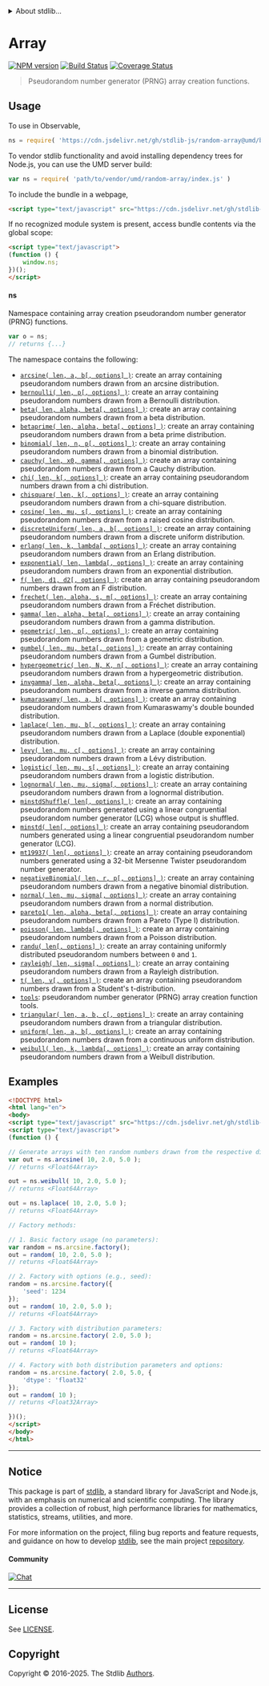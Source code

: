 <!--

@license Apache-2.0

Copyright (c) 2023 The Stdlib Authors.

Licensed under the Apache License, Version 2.0 (the "License");
you may not use this file except in compliance with the License.
You may obtain a copy of the License at

   http://www.apache.org/licenses/LICENSE-2.0

Unless required by applicable law or agreed to in writing, software
distributed under the License is distributed on an "AS IS" BASIS,
WITHOUT WARRANTIES OR CONDITIONS OF ANY KIND, either express or implied.
See the License for the specific language governing permissions and
limitations under the License.

-->


<details>
  <summary>
    About stdlib...
  </summary>
  <p>We believe in a future in which the web is a preferred environment for numerical computation. To help realize this future, we've built stdlib. stdlib is a standard library, with an emphasis on numerical and scientific computation, written in JavaScript (and C) for execution in browsers and in Node.js.</p>
  <p>The library is fully decomposable, being architected in such a way that you can swap out and mix and match APIs and functionality to cater to your exact preferences and use cases.</p>
  <p>When you use stdlib, you can be absolutely certain that you are using the most thorough, rigorous, well-written, studied, documented, tested, measured, and high-quality code out there.</p>
  <p>To join us in bringing numerical computing to the web, get started by checking us out on <a href="https://github.com/stdlib-js/stdlib">GitHub</a>, and please consider <a href="https://opencollective.com/stdlib">financially supporting stdlib</a>. We greatly appreciate your continued support!</p>
</details>

# Array

[![NPM version][npm-image]][npm-url] [![Build Status][test-image]][test-url] [![Coverage Status][coverage-image]][coverage-url] <!-- [![dependencies][dependencies-image]][dependencies-url] -->

> Pseudorandom number generator (PRNG) array creation functions.



<section class="usage">

## Usage

To use in Observable,

```javascript
ns = require( 'https://cdn.jsdelivr.net/gh/stdlib-js/random-array@umd/browser.js' )
```

To vendor stdlib functionality and avoid installing dependency trees for Node.js, you can use the UMD server build:

```javascript
var ns = require( 'path/to/vendor/umd/random-array/index.js' )
```

To include the bundle in a webpage,

```html
<script type="text/javascript" src="https://cdn.jsdelivr.net/gh/stdlib-js/random-array@umd/browser.js"></script>
```

If no recognized module system is present, access bundle contents via the global scope:

```html
<script type="text/javascript">
(function () {
    window.ns;
})();
</script>
```

#### ns

Namespace containing array creation pseudorandom number generator (PRNG) functions.

```javascript
var o = ns;
// returns {...}
```

The namespace contains the following:

<!-- <toc pattern="*"> -->

<div class="namespace-toc">

-   <span class="signature">[`arcsine( len, a, b[, options] )`][@stdlib/random/array/arcsine]</span><span class="delimiter">: </span><span class="description">create an array containing pseudorandom numbers drawn from an arcsine distribution.</span>
-   <span class="signature">[`bernoulli( len, p[, options] )`][@stdlib/random/array/bernoulli]</span><span class="delimiter">: </span><span class="description">create an array containing pseudorandom numbers drawn from a Bernoulli distribution.</span>
-   <span class="signature">[`beta( len, alpha, beta[, options] )`][@stdlib/random/array/beta]</span><span class="delimiter">: </span><span class="description">create an array containing pseudorandom numbers drawn from a beta distribution.</span>
-   <span class="signature">[`betaprime( len, alpha, beta[, options] )`][@stdlib/random/array/betaprime]</span><span class="delimiter">: </span><span class="description">create an array containing pseudorandom numbers drawn from a beta prime distribution.</span>
-   <span class="signature">[`binomial( len, n, p[, options] )`][@stdlib/random/array/binomial]</span><span class="delimiter">: </span><span class="description">create an array containing pseudorandom numbers drawn from a binomial distribution.</span>
-   <span class="signature">[`cauchy( len, x0, gamma[, options] )`][@stdlib/random/array/cauchy]</span><span class="delimiter">: </span><span class="description">create an array containing pseudorandom numbers drawn from a Cauchy distribution.</span>
-   <span class="signature">[`chi( len, k[, options] )`][@stdlib/random/array/chi]</span><span class="delimiter">: </span><span class="description">create an array containing pseudorandom numbers drawn from a chi distribution.</span>
-   <span class="signature">[`chisquare( len, k[, options] )`][@stdlib/random/array/chisquare]</span><span class="delimiter">: </span><span class="description">create an array containing pseudorandom numbers drawn from a chi-square distribution.</span>
-   <span class="signature">[`cosine( len, mu, s[, options] )`][@stdlib/random/array/cosine]</span><span class="delimiter">: </span><span class="description">create an array containing pseudorandom numbers drawn from a raised cosine distribution.</span>
-   <span class="signature">[`discreteUniform( len, a, b[, options] )`][@stdlib/random/array/discrete-uniform]</span><span class="delimiter">: </span><span class="description">create an array containing pseudorandom numbers drawn from a discrete uniform distribution.</span>
-   <span class="signature">[`erlang( len, k, lambda[, options] )`][@stdlib/random/array/erlang]</span><span class="delimiter">: </span><span class="description">create an array containing pseudorandom numbers drawn from an Erlang distribution.</span>
-   <span class="signature">[`exponential( len, lambda[, options] )`][@stdlib/random/array/exponential]</span><span class="delimiter">: </span><span class="description">create an array containing pseudorandom numbers drawn from an exponential distribution.</span>
-   <span class="signature">[`f( len, d1, d2[, options] )`][@stdlib/random/array/f]</span><span class="delimiter">: </span><span class="description">create an array containing pseudorandom numbers drawn from an F distribution.</span>
-   <span class="signature">[`frechet( len, alpha, s, m[, options] )`][@stdlib/random/array/frechet]</span><span class="delimiter">: </span><span class="description">create an array containing pseudorandom numbers drawn from a Fréchet distribution.</span>
-   <span class="signature">[`gamma( len, alpha, beta[, options] )`][@stdlib/random/array/gamma]</span><span class="delimiter">: </span><span class="description">create an array containing pseudorandom numbers drawn from a gamma distribution.</span>
-   <span class="signature">[`geometric( len, p[, options] )`][@stdlib/random/array/geometric]</span><span class="delimiter">: </span><span class="description">create an array containing pseudorandom numbers drawn from a geometric distribution.</span>
-   <span class="signature">[`gumbel( len, mu, beta[, options] )`][@stdlib/random/array/gumbel]</span><span class="delimiter">: </span><span class="description">create an array containing pseudorandom numbers drawn from a Gumbel distribution.</span>
-   <span class="signature">[`hypergeometric( len, N, K, n[, options] )`][@stdlib/random/array/hypergeometric]</span><span class="delimiter">: </span><span class="description">create an array containing pseudorandom numbers drawn from a hypergeometric distribution.</span>
-   <span class="signature">[`invgamma( len, alpha, beta[, options] )`][@stdlib/random/array/invgamma]</span><span class="delimiter">: </span><span class="description">create an array containing pseudorandom numbers drawn from a inverse gamma distribution.</span>
-   <span class="signature">[`kumaraswamy( len, a, b[, options] )`][@stdlib/random/array/kumaraswamy]</span><span class="delimiter">: </span><span class="description">create an array containing pseudorandom numbers drawn from Kumaraswamy's double bounded distribution.</span>
-   <span class="signature">[`laplace( len, mu, b[, options] )`][@stdlib/random/array/laplace]</span><span class="delimiter">: </span><span class="description">create an array containing pseudorandom numbers drawn from a Laplace (double exponential) distribution.</span>
-   <span class="signature">[`levy( len, mu, c[, options] )`][@stdlib/random/array/levy]</span><span class="delimiter">: </span><span class="description">create an array containing pseudorandom numbers drawn from a Lévy distribution.</span>
-   <span class="signature">[`logistic( len, mu, s[, options] )`][@stdlib/random/array/logistic]</span><span class="delimiter">: </span><span class="description">create an array containing pseudorandom numbers drawn from a logistic distribution.</span>
-   <span class="signature">[`lognormal( len, mu, sigma[, options] )`][@stdlib/random/array/lognormal]</span><span class="delimiter">: </span><span class="description">create an array containing pseudorandom numbers drawn from a lognormal distribution.</span>
-   <span class="signature">[`minstdShuffle( len[, options] )`][@stdlib/random/array/minstd-shuffle]</span><span class="delimiter">: </span><span class="description">create an array containing pseudorandom numbers generated using a linear congruential pseudorandom number generator (LCG) whose output is shuffled.</span>
-   <span class="signature">[`minstd( len[, options] )`][@stdlib/random/array/minstd]</span><span class="delimiter">: </span><span class="description">create an array containing pseudorandom numbers generated using a linear congruential pseudorandom number generator (LCG).</span>
-   <span class="signature">[`mt19937( len[, options] )`][@stdlib/random/array/mt19937]</span><span class="delimiter">: </span><span class="description">create an array containing pseudorandom numbers generated using a 32-bit Mersenne Twister pseudorandom number generator.</span>
-   <span class="signature">[`negativeBinomial( len, r, p[, options] )`][@stdlib/random/array/negative-binomial]</span><span class="delimiter">: </span><span class="description">create an array containing pseudorandom numbers drawn from a negative binomial distribution.</span>
-   <span class="signature">[`normal( len, mu, sigma[, options] )`][@stdlib/random/array/normal]</span><span class="delimiter">: </span><span class="description">create an array containing pseudorandom numbers drawn from a normal distribution.</span>
-   <span class="signature">[`pareto1( len, alpha, beta[, options] )`][@stdlib/random/array/pareto-type1]</span><span class="delimiter">: </span><span class="description">create an array containing pseudorandom numbers drawn from a Pareto (Type I) distribution.</span>
-   <span class="signature">[`poisson( len, lambda[, options] )`][@stdlib/random/array/poisson]</span><span class="delimiter">: </span><span class="description">create an array containing pseudorandom numbers drawn from a Poisson distribution.</span>
-   <span class="signature">[`randu( len[, options] )`][@stdlib/random/array/randu]</span><span class="delimiter">: </span><span class="description">create an array containing uniformly distributed pseudorandom numbers between `0` and `1`.</span>
-   <span class="signature">[`rayleigh( len, sigma[, options] )`][@stdlib/random/array/rayleigh]</span><span class="delimiter">: </span><span class="description">create an array containing pseudorandom numbers drawn from a Rayleigh distribution.</span>
-   <span class="signature">[`t( len, v[, options] )`][@stdlib/random/array/t]</span><span class="delimiter">: </span><span class="description">create an array containing pseudorandom numbers drawn from a Student's t-distribution.</span>
-   <span class="signature">[`tools`][@stdlib/random/array/tools]</span><span class="delimiter">: </span><span class="description">pseudorandom number generator (PRNG) array creation function tools.</span>
-   <span class="signature">[`triangular( len, a, b, c[, options] )`][@stdlib/random/array/triangular]</span><span class="delimiter">: </span><span class="description">create an array containing pseudorandom numbers drawn from a triangular distribution.</span>
-   <span class="signature">[`uniform( len, a, b[, options] )`][@stdlib/random/array/uniform]</span><span class="delimiter">: </span><span class="description">create an array containing pseudorandom numbers drawn from a continuous uniform distribution.</span>
-   <span class="signature">[`weibull( len, k, lambda[, options] )`][@stdlib/random/array/weibull]</span><span class="delimiter">: </span><span class="description">create an array containing pseudorandom numbers drawn from a Weibull distribution.</span>

</div>

<!-- </toc> -->

</section>

<!-- /.usage -->

<section class="examples">

## Examples

<!-- eslint no-undef: "error" -->

```html
<!DOCTYPE html>
<html lang="en">
<body>
<script type="text/javascript" src="https://cdn.jsdelivr.net/gh/stdlib-js/random-array@umd/browser.js"></script>
<script type="text/javascript">
(function () {

// Generate arrays with ten random numbers drawn from the respective distributions:
var out = ns.arcsine( 10, 2.0, 5.0 );
// returns <Float64Array>

out = ns.weibull( 10, 2.0, 5.0 );
// returns <Float64Array>

out = ns.laplace( 10, 2.0, 5.0 );
// returns <Float64Array>

// Factory methods:

// 1. Basic factory usage (no parameters):
var random = ns.arcsine.factory();
out = random( 10, 2.0, 5.0 );
// returns <Float64Array>

// 2. Factory with options (e.g., seed):
random = ns.arcsine.factory({
    'seed': 1234
});
out = random( 10, 2.0, 5.0 );
// returns <Float64Array>

// 3. Factory with distribution parameters:
random = ns.arcsine.factory( 2.0, 5.0 );
out = random( 10 );
// returns <Float64Array>

// 4. Factory with both distribution parameters and options:
random = ns.arcsine.factory( 2.0, 5.0, {
    'dtype': 'float32'
});
out = random( 10 );
// returns <Float32Array>

})();
</script>
</body>
</html>
```

</section>

<!-- /.examples -->

<!-- Section for related `stdlib` packages. Do not manually edit this section, as it is automatically populated. -->

<section class="related">

</section>

<!-- /.related -->

<!-- Section for all links. Make sure to keep an empty line after the `section` element and another before the `/section` close. -->


<section class="main-repo" >

* * *

## Notice

This package is part of [stdlib][stdlib], a standard library for JavaScript and Node.js, with an emphasis on numerical and scientific computing. The library provides a collection of robust, high performance libraries for mathematics, statistics, streams, utilities, and more.

For more information on the project, filing bug reports and feature requests, and guidance on how to develop [stdlib][stdlib], see the main project [repository][stdlib].

#### Community

[![Chat][chat-image]][chat-url]

---

## License

See [LICENSE][stdlib-license].


## Copyright

Copyright &copy; 2016-2025. The Stdlib [Authors][stdlib-authors].

</section>

<!-- /.stdlib -->

<!-- Section for all links. Make sure to keep an empty line after the `section` element and another before the `/section` close. -->

<section class="links">

[npm-image]: http://img.shields.io/npm/v/@stdlib/random-array.svg
[npm-url]: https://npmjs.org/package/@stdlib/random-array

[test-image]: https://github.com/stdlib-js/random-array/actions/workflows/test.yml/badge.svg?branch=main
[test-url]: https://github.com/stdlib-js/random-array/actions/workflows/test.yml?query=branch:main

[coverage-image]: https://img.shields.io/codecov/c/github/stdlib-js/random-array/main.svg
[coverage-url]: https://codecov.io/github/stdlib-js/random-array?branch=main

<!--

[dependencies-image]: https://img.shields.io/david/stdlib-js/random-array.svg
[dependencies-url]: https://david-dm.org/stdlib-js/random-array/main

-->

[chat-image]: https://img.shields.io/gitter/room/stdlib-js/stdlib.svg
[chat-url]: https://app.gitter.im/#/room/#stdlib-js_stdlib:gitter.im

[stdlib]: https://github.com/stdlib-js/stdlib

[stdlib-authors]: https://github.com/stdlib-js/stdlib/graphs/contributors

[umd]: https://github.com/umdjs/umd
[es-module]: https://developer.mozilla.org/en-US/docs/Web/JavaScript/Guide/Modules

[deno-url]: https://github.com/stdlib-js/random-array/tree/deno
[deno-readme]: https://github.com/stdlib-js/random-array/blob/deno/README.md
[umd-url]: https://github.com/stdlib-js/random-array/tree/umd
[umd-readme]: https://github.com/stdlib-js/random-array/blob/umd/README.md
[esm-url]: https://github.com/stdlib-js/random-array/tree/esm
[esm-readme]: https://github.com/stdlib-js/random-array/blob/esm/README.md
[branches-url]: https://github.com/stdlib-js/random-array/blob/main/branches.md

[stdlib-license]: https://raw.githubusercontent.com/stdlib-js/random-array/main/LICENSE

<!-- <toc-links> -->

[@stdlib/random/array/arcsine]: https://github.com/stdlib-js/random-array-arcsine/tree/umd

[@stdlib/random/array/bernoulli]: https://github.com/stdlib-js/random-array-bernoulli/tree/umd

[@stdlib/random/array/beta]: https://github.com/stdlib-js/random-array-beta/tree/umd

[@stdlib/random/array/betaprime]: https://github.com/stdlib-js/random-array-betaprime/tree/umd

[@stdlib/random/array/binomial]: https://github.com/stdlib-js/random-array-binomial/tree/umd

[@stdlib/random/array/cauchy]: https://github.com/stdlib-js/random-array-cauchy/tree/umd

[@stdlib/random/array/chi]: https://github.com/stdlib-js/random-array-chi/tree/umd

[@stdlib/random/array/chisquare]: https://github.com/stdlib-js/random-array-chisquare/tree/umd

[@stdlib/random/array/cosine]: https://github.com/stdlib-js/random-array-cosine/tree/umd

[@stdlib/random/array/discrete-uniform]: https://github.com/stdlib-js/random-array-discrete-uniform/tree/umd

[@stdlib/random/array/erlang]: https://github.com/stdlib-js/random-array-erlang/tree/umd

[@stdlib/random/array/exponential]: https://github.com/stdlib-js/random-array-exponential/tree/umd

[@stdlib/random/array/f]: https://github.com/stdlib-js/random-array-f/tree/umd

[@stdlib/random/array/frechet]: https://github.com/stdlib-js/random-array-frechet/tree/umd

[@stdlib/random/array/gamma]: https://github.com/stdlib-js/random-array-gamma/tree/umd

[@stdlib/random/array/geometric]: https://github.com/stdlib-js/random-array-geometric/tree/umd

[@stdlib/random/array/gumbel]: https://github.com/stdlib-js/random-array-gumbel/tree/umd

[@stdlib/random/array/hypergeometric]: https://github.com/stdlib-js/random-array-hypergeometric/tree/umd

[@stdlib/random/array/invgamma]: https://github.com/stdlib-js/random-array-invgamma/tree/umd

[@stdlib/random/array/kumaraswamy]: https://github.com/stdlib-js/random-array-kumaraswamy/tree/umd

[@stdlib/random/array/laplace]: https://github.com/stdlib-js/random-array-laplace/tree/umd

[@stdlib/random/array/levy]: https://github.com/stdlib-js/random-array-levy/tree/umd

[@stdlib/random/array/logistic]: https://github.com/stdlib-js/random-array-logistic/tree/umd

[@stdlib/random/array/lognormal]: https://github.com/stdlib-js/random-array-lognormal/tree/umd

[@stdlib/random/array/minstd-shuffle]: https://github.com/stdlib-js/random-array-minstd-shuffle/tree/umd

[@stdlib/random/array/minstd]: https://github.com/stdlib-js/random-array-minstd/tree/umd

[@stdlib/random/array/mt19937]: https://github.com/stdlib-js/random-array-mt19937/tree/umd

[@stdlib/random/array/negative-binomial]: https://github.com/stdlib-js/random-array-negative-binomial/tree/umd

[@stdlib/random/array/normal]: https://github.com/stdlib-js/random-array-normal/tree/umd

[@stdlib/random/array/pareto-type1]: https://github.com/stdlib-js/random-array-pareto-type1/tree/umd

[@stdlib/random/array/poisson]: https://github.com/stdlib-js/random-array-poisson/tree/umd

[@stdlib/random/array/randu]: https://github.com/stdlib-js/random-array-randu/tree/umd

[@stdlib/random/array/rayleigh]: https://github.com/stdlib-js/random-array-rayleigh/tree/umd

[@stdlib/random/array/t]: https://github.com/stdlib-js/random-array-t/tree/umd

[@stdlib/random/array/tools]: https://github.com/stdlib-js/random-array-tools/tree/umd

[@stdlib/random/array/triangular]: https://github.com/stdlib-js/random-array-triangular/tree/umd

[@stdlib/random/array/uniform]: https://github.com/stdlib-js/random-array-uniform/tree/umd

[@stdlib/random/array/weibull]: https://github.com/stdlib-js/random-array-weibull/tree/umd

<!-- </toc-links> -->

</section>

<!-- /.links -->
